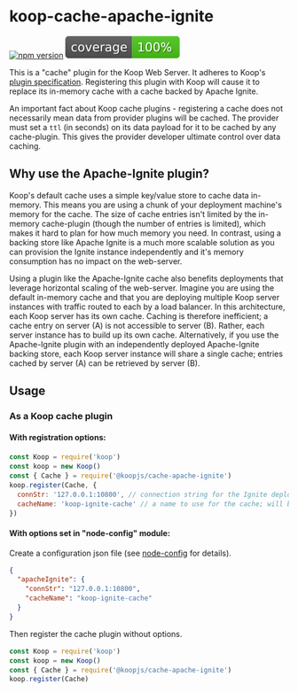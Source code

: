 # koop-cache-apache-ignite

[![npm version][npm-img]][npm-url]
![coverage](./coverage.svg)

This is a "cache" plugin for the Koop Web Server.  It adheres to Koop's [plugin specification](https://koopjs.github.io/docs/development/cache).  Registering this plugin with Koop will cause it to replace its in-memory cache with a cache backed by Apache Ignite.

An important fact about Koop cache plugins -  registering a cache does not necessarily mean data from provider plugins will be cached.  The provider must set a `ttl` (in seconds) on its data payload for it to be cached by any cache-plugin. This gives the provider developer ultimate control over data caching.

## Why use the Apache-Ignite plugin?
Koop's default cache uses a simple key/value store to cache data in-memory.  This means you are using a chunk of your deployment machine's memory for the cache.  The size of cache entries  isn't limited by the in-memory cache-plugin (though the number of entries is limited), which makes it hard to plan for how much memory you need. In contrast, using a backing store like Apache Ignite is a much more scalable solution as you can provision the Ignite instance independently and it's memory consumption has no impact on the web-server.

Using a plugin like the Apache-Ignite cache also benefits deployments that leverage horizontal scaling of the web-server.  Imagine you are using the default in-memory cache and that you are deploying multiple Koop server instances with traffic routed to each by a load balancer.  In this architecture, each Koop server has its own cache. Caching is therefore inefficient; a cache entry on server (A) is not accessible to server (B). Rather, each server instance has to build up its own cache.  Alternatively, if you use the Apache-Ignite plugin with an independently deployed Apache-Ignite backing store, each Koop server instance will share a single cache; entries cached by server (A) can be retrieved by server (B).

## Usage
### As a Koop cache plugin

#### With registration options:
```js
const Koop = require('koop')
const koop = new Koop()
const { Cache } = require('@koopjs/cache-apache-ignite')
koop.register(Cache, {
  connStr: '127.0.0.1:10800', // connection string for the Ignite deployment,
  cacheName: 'koop-ignite-cache' // a name to use for the cache; will be created if not found
})
```

#### With options set in "node-config" module:

Create a configuration json file (see [node-config](https://www.npmjs.com/package/config) for details).
```json
{
  "apacheIgnite": {
    "connStr": "127.0.0.1:10800",
    "cacheName": "koop-ignite-cache"
  }
}
```

Then register the cache plugin without options.
```js
const Koop = require('koop')
const koop = new Koop()
const { Cache } = require('@koopjs/cache-apache-ignite')
koop.register(Cache)
```

[npm-img]: https://img.shields.io/npm/v/@koopjs/cache-apache-ignite.svg?style=flat-square
[npm-url]: https://www.npmjs.com/package/@koopjs/cache-apache-ignite